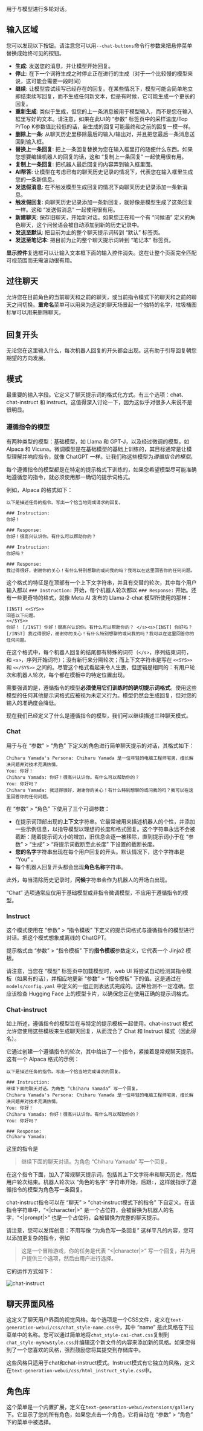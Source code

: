 用于与模型进行多轮对话。

## 输入区域

您可以发现以下按钮。请注意您可以用`--chat-buttons`命令行参数来把悬停菜单替换成始终可见的按钮。

* **生成**: 发送您的消息，并让模型开始回复。
* **停止**: 在下一个词符生成之时停止正在进行的生成（对于一个比较慢的模型来说，这可能会需要一段时间）
* **继续**: 让模型尝试续写已经存在的回复。在某些情况下，模型可能会简单地立即结束续写回复，而不生成任何新文本，但是有时候，它可能生成一个更长的回复。
* **重新生成**: 类似于生成，但您的上一条消息被用于模型输入，而不是您在输入框里写好的文本。请注意，如果在此UI的 “参数” 标签页中的采样温度/Top P/Top K参数值比较低的话，新生成的回复可能最终和之前的回复一模一样。
* **删除上一条**: 从聊天历史里移除最后的输入/输出对，并且把您最后一条消息送回到输入框。
* **替换上一条回复**: 把上一条回复替换为您在输入框里打的随便什么东西。如果您想要编辑机器人的回复的话，这和 “复制上一条回复” 一起使用很有用。
* **复制上一条回复**: 把机器人最后回复的内容弄到输入框里面。
* **AI帮答**: 让模型在考虑已有的聊天历史记录的情况下，代表您在输入框里生成您的一条新信息。
* **发送假消息**: 在不触发模型生成回复的情况下向聊天历史记录添加一条新消息。
* **触发假回复**: 向聊天历史记录添加一条新回复，就好像是模型生成了这条回复一样。这和 “发送假消息” 一起使用很有用。
* **新建聊天**: 保存旧聊天，开始新对话。如果您正在和一个有 “问候语” 定义的角色聊天，这个问候语会被自动添加到新的历史记录中。
* **发送至默认**: 把目前为止的整个聊天提示词转到 “默认” 标签页。
* **发送至笔记本**: 把目前为止的整个聊天提示词转到 “笔记本” 标签页。

**显示控件**复选框可以让输入文本框下面的输入控件消失。这在让整个页面完全匹配可视范围而无需滚动很有用。

## 过往聊天

允许您在目前角色的当前聊天和之前的聊天，或当前指令模式下的聊天和之前的聊天之间切换。**重命名**菜单可以用来为选定的聊天场景起一个独特的名字，垃圾桶图标🗑️可以用来删除聊天。

## 回复开头

无论您在这里输入什么，每次机器人回复的开头都会出现。这有助于引导回复朝您期望的方向发展。

## 模式

最重要的输入字段。它定义了聊天提示词的格式化方式。有三个选项：chat、chat-instruct 和 instruct。这值得深入讨论一下，因为这似乎对很多人来说不是很明显。

### 遵循指令的模型

有两种类型的模型：基础模型，如 Llama 和 GPT-J，以及经过微调的模型，如 Alpaca 和 Vicuna。微调模型是在基础模型的基础上训练的，其目标通常是让模型理解并响应指令，就像 ChatGPT 一样。让我们称这些模型为*遵循指令的模型*。

每个遵循指令的模型都是在特定的提示格式下训练的，如果您希望模型尽可能准确地遵循您的指令，就必须使用那一确切的提示词格式。

例如，Alpaca 的格式如下：

```
以下是描述任务的指令。写出一个恰当地完成请求的回复。

### Instruction:
你好！

### Response:
你好！很高兴认识你。有什么可以帮助你的？

### Instruction:
你好吗？

### Response:
我过得很好，谢谢你的关心！有什么特别想聊的或问我的吗？我可以在这里回答你的任何问题。
```

这个格式的特征是在顶部有一个上下文字符串，并且有交替的轮次，其中每个用户输入都以 `### Instruction:` 开始，每个机器人轮次都以 `### Response:` 开始。还有一些更奇特的格式，就像 Meta AI 发布的 Llama-2-chat 模型所使用的那样：

```
[INST] <<SYS>>
回答以下问题。
<</SYS>>
你好！ [/INST] 你好！很高兴认识你。有什么可以帮助你的？ </s><s>[INST] 你好吗？ [/INST] 我过得很好，谢谢你的关心！有什么特别想聊的或问我的吗？我可以在这里回答你的任何问题。
```

在这个格式中，每个机器人回复的结尾都有特殊的词符（`</s>`，序列结束词符，和 `<s>`，序列开始词符）；没有新行来分隔轮次；而上下文字符串是写在 `<<SYS>>` 和 `<</SYS>>` 之间的。尽管这个格式看起来令人生畏，但逻辑是相同的：有用户轮次和机器人轮次，每个都在模板中的特定位置出现。

需要强调的是，遵循指令的模型**必须使用它们训练时的确切提示词格式**。使用这些模型的任何其他提示词格式应被视为未定义行为。模型仍然会生成回复，但对您的输入的准确度会降低。

现在我们已经定义了什么是遵循指令的模型，我们可以继续描述三种聊天模式。

### Chat

用于与在 “参数” > “角色” 下定义的角色进行简单聊天提示的对话，其格式如下：

```
Chiharu Yamada's Persona: Chiharu Yamada 是一位年轻的电脑工程师宅男，擅长解决问题并对技术充满热情。
You: 你好！
Chiharu Yamada: 你好！很高兴认识你。有什么可以帮助你的？
You: 你好吗？
Chiharu Yamada: 我过得很好，谢谢你的关心！有什么特别想聊的或问我的吗？我可以在这里回答你的任何问题。
```

在 “参数” > “角色” 下使用了三个可调参数：

* 在提示词顶部出现的**上下文**字符串。它最常被用来描述机器人的个性，并添加一些示例信息，以指导模型以理想的长度和格式回复。这个字符串永远不会被截断：随着提示词大小的增加，旧信息会逐一被移除，直到提示词小于在 “参数” > “生成” > “将提示词截断至此长度” 下设置的截断长度。
* **您的名字**字符串出现在每个用户回复的开头。默认情况下，这个字符串是 “You” 。
* 每个机器人回复开头都会出现**角色名称**字符串。

此外，每当清除历史记录时，**问候**字符串会作为机器人的开场白出现。

“Chat” 选项通常应仅用于基础模型或非指令微调模型，不应用于遵循指令的模型。

### Instruct

这个模式使用在 “参数” > “指令模板” 下定义的提示词格式与遵循指令的模型进行对话。把这个模式想象成离线的 ChatGPT。

提示格式由 “参数” > “指令模板” 下的**指令模板**参数定义，它代表一个 Jinja2 模板。

请注意，当您在 “模型” 标签页中加载模型时，web UI 将尝试自动检测其指令模板（如果有的话），并相应地更新 “参数” > “指令模板” 下的值。这是通过在 `models/config.yaml` 中定义的一组正则表达式完成的。这种检测不一定准确。您应该检查 Hugging Face 上的模型卡片，以确保您正在使用正确的提示词格式。

### Chat-instruct

如上所述，遵循指令的模型旨在与特定的提示模板一起使用。chat-instruct 模式允许您使用这些模板来生成聊天回复，从而混合了 Chat 和 Instruct 模式（因此得名）。

它通过创建一个遵循指令的轮次，其中给出了一个指令，紧接着是常规聊天提示。这有一个 Alpaca 格式的示例：

```
以下是描述任务的指令。写出一个恰当地完成请求的回复。

### Instruction:
继续下面的聊天对话。为角色 “Chiharu Yamada” 写一个回复。
Chiharu Yamada's Persona: Chiharu Yamada 是一位年轻的电脑工程师宅男，擅长解决问题并对技术充满热情。
You: 你好！
Chiharu Yamada: 你好！很高兴认识你。有什么可以帮助你的？
You: 你好吗？

### Response:
Chiharu Yamada:
```

这里的指令是

> 继续下面的聊天对话。为角色 “Chiharu Yamada” 写一个回复。

在这个指令下面，加入了常规聊天提示词，包括其上下文字符串和聊天历史，然后用户轮次结束。机器人轮次以 “角色的名字” 字符串开始，后跟`:`，这样就指示了遵循指令的模型为角色写一条回复。

chat-instruct指令可以在 “聊天” > “chat-instruct模式下的指令” 下自定义。在该指令字符串中，“<|character|>” 是一个占位符，会被替换为机器人的名字，“<|prompt|>” 也是一个占位符，会被替换为完整的聊天提示。

请注意，您可以发挥创意：不用写像 “为角色写一条回复” 这样平凡的内容，您可以添加更复杂的指令，例如

> 这是一个冒险游戏，你的任务是代表 “<|character|>” 写一个回复，并为用户提供三个选项，然后由用户进行选择。

它的运作方式如下：

![chat-instruct](https://github.com/Touch-Night/text-generation-webui/assets/102669562/b865aa1b-43ac-4f1d-8737-df02f8f75ff7)

## 聊天界面风格

这定义了聊天用户界面的视觉风格。每个选项是一个CSS文件，定义在`text-generation-webui/css/chat_style-name.css`中，其中 “name” 是此风格在下拉菜单中的名称。您可以通过简单地将`chat_style-cai-chat.css`复制到`chat_style-myNewStyle.css`并编辑这个新文件的内容来添加新的风格。如果您得到了一个您喜欢的风格，强烈鼓励您将其提交到存储库中。

这些风格只适用于chat和chat-instruct模式。Instruct模式有它独立的风格，定义在`text-generation-webui/css/html_instruct_style.css`中。

## 角色库

这个菜单是一个内置扩展，定义在`text-generation-webui/extensions/gallery`下。它显示了您的所有角色，如果您点击一个角色，它将自动在 “参数” > “角色” 下的菜单中被选择。
